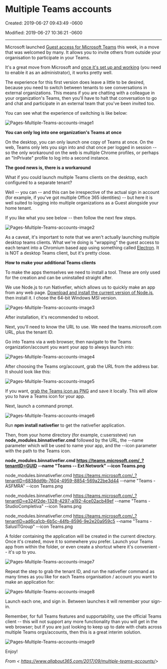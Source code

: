 # Multiple Teams accounts

Created: 2019-06-27 09:43:49 -0600

Modified: 2019-06-27 10:36:21 -0600

---

Microsoft launched [Guest access for Microsoft Teams](https://blogs.office.com/en-us/2017/09/11/expand-your-collaboration-with-guest-access-in-microsoft-teams/) this week, in a move that was welcomed by many. It allows you to invite others from outside your organisation to participate in your Teams.

It's a great move from Microsoft and [once it's set up and working](https://support.office.com/en-us/article/Guest-access-in-Microsoft-Teams-bd4cdeec-4044-4b4b-9df1-beb139013a3f?ui=en-US&rs=en-US&ad=US#ID0EAACAAA=Manage) (you need to enable it as an administrator), it works pretty well.

The experience for this first version does leave a little to be desired, because you need to switch between tenants to see conversations in external organizations. This means if you are chatting with a colleague in your organization's Teams, then you'll have to halt that conversation to go and chat and participate in an external team that you've been invited too.

You can see what the experience of switching is like below:

![Pages-Multiple-Teams-accounts-image1](400-SalusITGroupLLC/attachment/Pages-Multiple-Teams-accounts-image1.gif)

**You can only log into one organization's Teams at once**

On the desktop, you can only launch one copy of Teams at once. On the web, Teams only lets you sign into and chat once per logged in session -- so the only workaround on the web is multiple Chrome profiles, or perhaps an "InPrivate" profile to log into a second instance.

**The good news is, there is a workaround**

What if you could launch multiple Teams clients on the desktop, each configured to a separate tenant?

Well -- you can -- and this can be irrespective of the actual sign in account (for example, if you've got multiple Office 365 identities) -- but here it is well suited to logging into multiple organizations as a Guest alongside your home tenant.

If you like what you see below -- then follow the next few steps.

![Pages-Multiple-Teams-accounts-image2](SalusITGroupLLC/attachment/Pages-Multiple-Teams-accounts-image2.gif)

As a caveat, it's important to note that we aren't actually launching multiple desktop teams clients. What we're doing is "wrapping" the guest access to each tenant into a Chromium based app using something called [Electron](https://electron.atom.io/apps/). It is NOT a desktop Teams client, but it's pretty close.

**How to make your additional Teams clients**

To make the apps themselves we need to install a tool. These are only used for the creation and can be uninstalled straight after.

We use Node.js to run Nativefier, which allows us to quickly make an app from any web page. [Download and install the current version of Node.js](https://nodejs.org/en/download/), then install it. I chose the 64-bit Windows MSI version.

![Pages-Multiple-Teams-accounts-image3](SalusITGroupLLC/attachment/Pages-Multiple-Teams-accounts-image3.gif)

After installation, it's recommended to reboot.

Next, you'll need to know the URL to use. We need the teams.microsoft.com URL, plus the tenant ID.

Go into Teams via a web browser, then navigate to the Teams organization/account you want your app to always launch into:

![Pages-Multiple-Teams-accounts-image4](SalusITGroupLLC/attachment/Pages-Multiple-Teams-accounts-image4.gif)

After choosing the Teams org/account, grab the URL from the address bar. It should look like this:


![Pages-Multiple-Teams-accounts-image5](SalusITGroupLLC/attachment/Pages-Multiple-Teams-accounts-image5.gif)

If you want, [grab the Teams icon as PNG](https://www.allabout365.com/wp-content/uploads/Teams.png) and save it locally. This will allow you to have a Teams icon for your app.

Next, launch a command prompt.

![Pages-Multiple-Teams-accounts-image6](SalusITGroupLLC/attachment/Pages-Multiple-Teams-accounts-image6.gif)

Run **npm install nativefier** to get the nativefier application.

Then, from your home directory (for example, c:userssteve) run **node_modules.binnativefier.cmd** followed by the URL, the --name parameter which will be used to name your app, and the --icon parameter with the path to the Teams icon.

**node_modules.binnativefier.cmd <https://teams.microsoft.com/_?tenantID=GUID> --name "Teams -- Ext Network" --icon Teams.png**

node_modules.binnativefier.cmd <https://teams.microsoft.com/_?tenantID=6838dd9b-7604-4959-8854-569a22be3d44> --name "Teams - ASFMRA" --icon Teams.png

node_modules.binnativefier.cmd <https://teams.microsoft.com/_?tenantID=e324f2de-1328-4297-a192-4ce02acb49ef> --name "Teams - StudioCompletiva" --icon Teams.png

node_modules.binnativefier.cmd <https://teams.microsoft.com/_?tenantID=ad6ca1cb-6b5c-44fb-8596-9e2e20a959c5> --name "Teams - SalusITGroup" --icon Teams.png

A folder containing the application will be created in the current directory. Once it's created, move it to somewhere you prefer. Launch your Teams app from within the folder, or even create a shortcut where it's convenient -- it's up to you.

![Pages-Multiple-Teams-accounts-image7](SalusITGroupLLC/attachment/Pages-Multiple-Teams-accounts-image7.gif)

Repeat the step to grab the tenant ID, and run the nativefier command as many times as you like for each Teams organisation / account you want to make an application for:

![Pages-Multiple-Teams-accounts-image8](SalusITGroupLLC/attachment/Pages-Multiple-Teams-accounts-image8.gif)

Launch each one, and sign in. Between launches it will remember your sign-in.

Remember, for full Teams features and supportability, use the official Teams client -- this will not support any more functionality than you will get in the web browser; but if you are just looking to keep up to date with chats across multiple Teams orgs/accounts, then this is a great interim solution.

![Pages-Multiple-Teams-accounts-image9](SalusITGroupLLC/attachment/Pages-Multiple-Teams-accounts-image9.gif)


Enjoy!

*From < <https://www.allabout365.com/2017/09/multiple-teams-accounts/>>*
